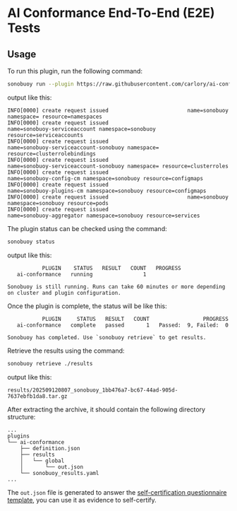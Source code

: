# AI Conformance End-To-End (E2E) Tests

## Usage

To run this plugin, run the following command:
```bash
sonobuoy run --plugin https://raw.githubusercontent.com/carlory/ai-conformance/master/sonobuoy-plugin.yaml
```

output like this:
```
INFO[0000] create request issued                         name=sonobuoy namespace= resource=namespaces
INFO[0000] create request issued                         name=sonobuoy-serviceaccount namespace=sonobuoy resource=serviceaccounts
INFO[0000] create request issued                         name=sonobuoy-serviceaccount-sonobuoy namespace= resource=clusterrolebindings
INFO[0000] create request issued                         name=sonobuoy-serviceaccount-sonobuoy namespace= resource=clusterroles
INFO[0000] create request issued                         name=sonobuoy-config-cm namespace=sonobuoy resource=configmaps
INFO[0000] create request issued                         name=sonobuoy-plugins-cm namespace=sonobuoy resource=configmaps
INFO[0000] create request issued                         name=sonobuoy namespace=sonobuoy resource=pods
INFO[0000] create request issued                         name=sonobuoy-aggregator namespace=sonobuoy resource=services
```

The plugin status can be checked using the command:
```bash
sonobuoy status
```

output like this:
```
           PLUGIN    STATUS   RESULT   COUNT   PROGRESS
   ai-conformance   running                1

Sonobuoy is still running. Runs can take 60 minutes or more depending on cluster and plugin configuration.
```

Once the plugin is complete, the status will be like this:
```
           PLUGIN     STATUS   RESULT   COUNT                 PROGRESS
   ai-conformance   complete   passed       1   Passed:  9, Failed:  0

Sonobuoy has completed. Use `sonobuoy retrieve` to get results.
```

Retrieve the results using the command:
```bash
sonobuoy retrieve ./results
```

output like this:
```
results/202509120807_sonobuoy_1bb476a7-bc67-44ad-905d-7637ebfb1da8.tar.gz
```

After extracting the archive, it should contain the following directory structure:

```
...
plugins
└── ai-conformance
    ├── definition.json
    ├── results
    │   └── global
    │       └── out.json
    └── sonobuoy_results.yaml
...
```

The `out.json` file is generated to answer the [self-certification questionnaire template](https://github.com/cncf/ai-conformance/blob/main/self-cert-questionnaire-template.yaml), you can use it as evidence to self-certify.